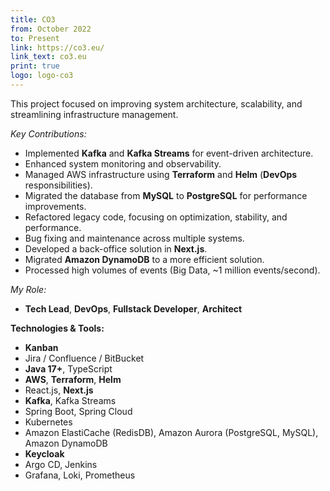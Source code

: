 ```yaml
---
title: CO3
from: October 2022
to: Present
link: https://co3.eu/
link_text: co3.eu
print: true
logo: logo-co3
---
```


This project focused on improving system architecture, scalability, and streamlining infrastructure
management.

*Key Contributions:*

- Implemented **Kafka** and **Kafka Streams** for event-driven architecture.
- Enhanced system monitoring and observability.
- Managed AWS infrastructure using **Terraform** and **Helm** (**DevOps** responsibilities).
- Migrated the database from **MySQL** to **PostgreSQL** for performance improvements.
- Refactored legacy code, focusing on optimization, stability, and performance.
- Bug fixing and maintenance across multiple systems.
- Developed a back-office solution in **Next.js**.
- Migrated **Amazon DynamoDB** to a more efficient solution.
- Processed high volumes of events (Big Data, ~1 million events/second).

*My Role:*

- **Tech Lead**, **DevOps**, **Fullstack Developer**, **Architect**

**Technologies & Tools:**

- **Kanban**
- Jira / Confluence / BitBucket
- **Java 17+**, TypeScript
- **AWS**, **Terraform**, **Helm**
- React.js, **Next.js**
- **Kafka**, Kafka Streams
- Spring Boot, Spring Cloud
- Kubernetes
- Amazon ElastiCache (RedisDB), Amazon Aurora (PostgreSQL, MySQL), Amazon DynamoDB
- **Keycloak**
- Argo CD, Jenkins
- Grafana, Loki, Prometheus  